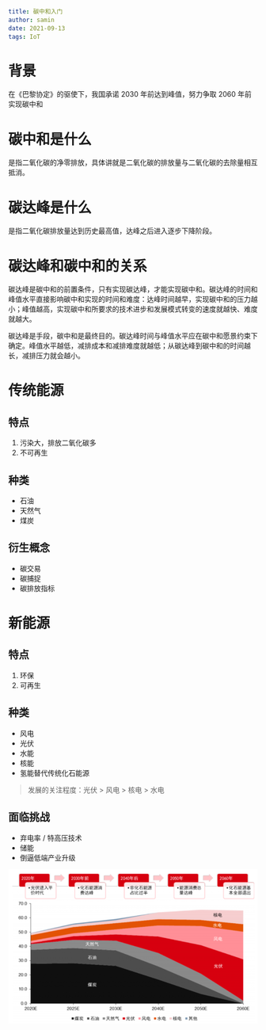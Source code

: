```yaml
title: 碳中和入门
author: samin
date: 2021-09-13
tags: IoT
```

# 背景

在《巴黎协定》的驱使下，我国承诺 2030 年前达到峰值，努力争取 2060 年前实现碳中和

# 碳中和是什么

是指二氧化碳的净零排放，具体讲就是二氧化碳的排放量与二氧化碳的去除量相互抵消。

# 碳达峰是什么

是指二氧化碳排放量达到历史最高值，达峰之后进入逐步下降阶段。

# 碳达峰和碳中和的关系

碳达峰是碳中和的前置条件，只有实现碳达峰，才能实现碳中和。碳达峰的时间和峰值水平直接影响碳中和实现的时间和难度：达峰时间越早，实现碳中和的压力越小；峰值越高，实现碳中和所要求的技术进步和发展模式转变的速度就越快、难度就越大。

碳达峰是手段，碳中和是最终目的。碳达峰时间与峰值水平应在碳中和愿景约束下确定。峰值水平越低，减排成本和减排难度就越低；从碳达峰到碳中和的时间越长，减排压力就会越小。

# 传统能源

## 特点

1. 污染大，排放二氧化碳多
2. 不可再生

## 种类

- 石油
- 天然气
- 煤炭

## 衍生概念

- 碳交易
- 碳捕捉
- 碳排放指标

# 新能源

## 特点

1. 环保
2. 可再生

## 种类

- 风电
- 光伏
- 水能
- 核能
- 氢能替代传统化石能源

> 发展的关注程度：光伏 > 风电 > 核电 > 水电

## 面临挑战

- 弃电率 / 特高压技术 
- 储能
- 倒逼低端产业升级

![能源消费结构变化预测](https://raw.githubusercontent.com/SaminZou/pic-repo/master/BlogPicture/能源消费结构变化预测.png)
